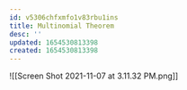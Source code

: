 ```yaml
---
id: v5306chfxmfo1v83rbu1ins
title: Multinomial Theorem
desc: ''
updated: 1654530813398
created: 1654530813398
---
```

![[Screen Shot 2021-11-07 at 3.11.32 PM.png]]
